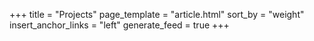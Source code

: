 +++
title = "Projects"
page_template = "article.html"
sort_by = "weight"
insert_anchor_links = "left"
generate_feed = true
+++
